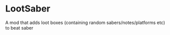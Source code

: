 # LootSaber
A mod that adds loot boxes (containing random sabers/notes/platforms etc) to beat saber
